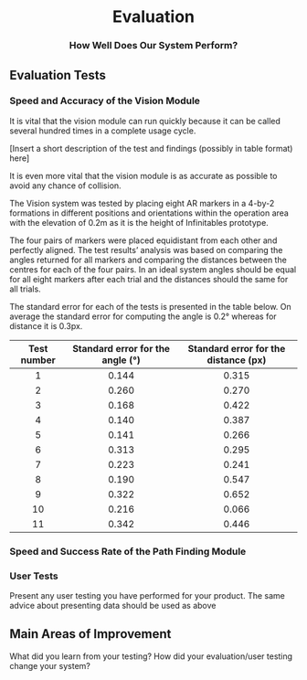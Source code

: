 <h1 align="center">Evaluation</h1>
<h3 align="center">How Well Does Our System Perform?</h3>


## Evaluation Tests

### Speed and Accuracy of the Vision Module

It is vital that the vision module can run quickly because it can be called several hundred times in a complete usage cycle. 

[Insert a short description of the test and findings (possibly in table format) here]

It is even more vital that the vision module is as accurate as possible to avoid any chance of collision.

The Vision system was tested by placing eight AR markers in a 4-by-2 formations in different positions and orientations within the operation area with the elevation of 0.2m as it is the height of Infinitables prototype. 

The four pairs of markers were placed equidistant from each other and perfectly aligned. The test results’ analysis was based on comparing the angles returned for all markers and comparing the distances between the centres for each of the four pairs. In an ideal system angles should be equal for all eight markers after each trial and the distances should the same for all trials.

The standard error for each of the tests is presented in the table below. On average the standard error for computing the angle is 0.2° whereas for distance it is 0.3px.


| Test number | Standard error for the **angle** (°) | Standard error for the **distance** (px) |
|:-----------:|:------------------------------------:|:----------------------------------------:|
| 1 | 0.144 | 0.315 |
| 2 | 0.260 | 0.270 |
| 3 | 0.168 | 0.422 |
| 4 | 0.140 | 0.387 |
| 5 | 0.141 | 0.266 |
| 6 | 0.313 | 0.295 |
| 7 | 0.223 | 0.241 |
| 8 | 0.190 | 0.547 |
| 9 | 0.322 | 0.652 |
| 10 | 0.216 | 0.066 |
| 11 | 0.342 | 0.446 |

### Speed and Success Rate of the Path Finding Module



### User Tests

Present any user testing you have performed for your product. The same advice about presenting data should be used as above

## Main Areas of Improvement

What did you learn from your testing? How did your evaluation/user testing change your system?

